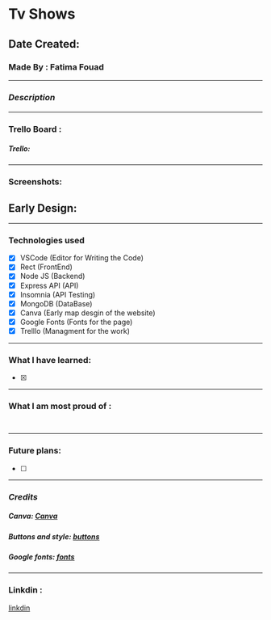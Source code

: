 # Tv Shows

## Date Created: 
### Made By : Fatima Fouad
---
### **_Description_**

#### 
---
### Trello Board :

##### Trello:
---
###  Screenshots:
## Early Design:

---

### Technologies used

- [x] VSCode (Editor for Writing the Code)
- [x] Rect (FrontEnd)
- [x] Node JS (Backend)
- [x] Express API (API)
- [x] Insomnia (API Testing)
- [x] MongoDB (DataBase)
- [x] Canva (Early map desgin of the website)
- [x] Google Fonts (Fonts for the page)
- [x] Trelllo (Managment for the work)

---
### What I have learned:

- [x]
---
### What I am most proud of :

```
  

```
---
### Future plans:

- [ ] 
---
### **_Credits_**

##### Canva: [Canva](https://www.canva.com/)

##### Buttons and style: [buttons](https://uiverse.io/)

##### Google fonts: [fonts](https://fonts.google.com/)

---
### Linkdin :
[linkdin](https://www.linkedin.com/in/fatima-fouad-29626312a)
